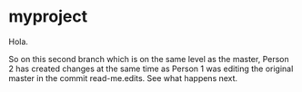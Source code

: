 # myproject

Hola. 

So on this second branch which is on the same level as the master, Person 2 has created changes at the same time as Person 1 was editing the original master in the commit read-me.edits. See what happens next.
